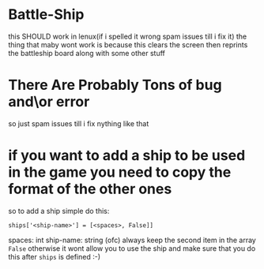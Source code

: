 # Battle-Ship
this SHOULD work in lenux(if i spelled it wrong spam issues till i fix it) the thing that maby wont work is because this clears the screen then reprints the battleship board along with some other stuff
# There Are Probably Tons of bug and\or error 
so just spam issues till i fix nything like that
# if you want to add a ship to be used in the game you need to copy the format of the other ones

so to add a ship simple do this:
```
ships['<ship-name>'] = [<spaces>, False]]
```
spaces: int
ship-name: string (ofc)
always keep the second item in the array `False` otherwise it wont allow you to use the ship
and make sure that you do this after `ships` is defined :-)

